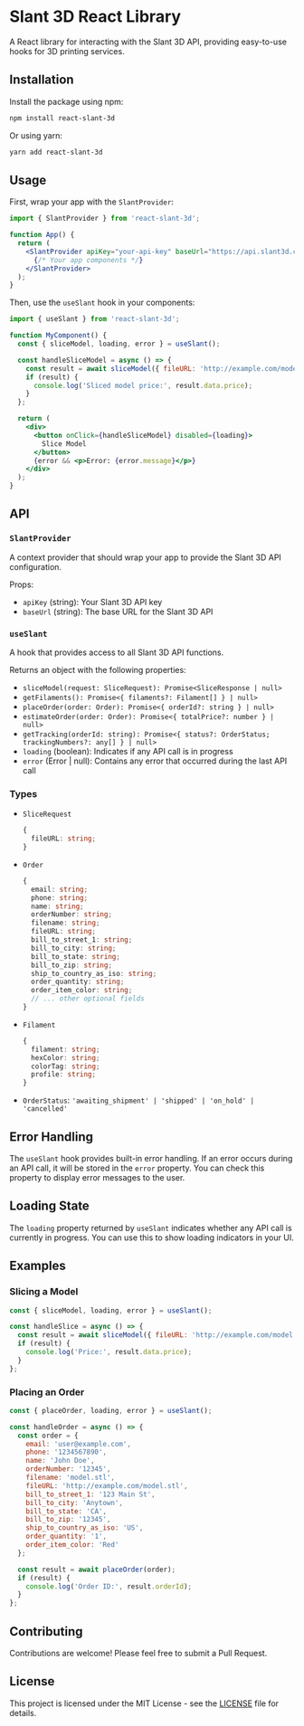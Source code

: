 # Slant 3D React Library

A React library for interacting with the Slant 3D API, providing easy-to-use hooks for 3D printing services.

## Installation

Install the package using npm:

```bash
npm install react-slant-3d
```

Or using yarn:

```bash
yarn add react-slant-3d
```

## Usage

First, wrap your app with the `SlantProvider`:

```jsx
import { SlantProvider } from 'react-slant-3d';

function App() {
  return (
    <SlantProvider apiKey="your-api-key" baseUrl="https://api.slant3d.com">
      {/* Your app components */}
    </SlantProvider>
  );
}
```

Then, use the `useSlant` hook in your components:

```jsx
import { useSlant } from 'react-slant-3d';

function MyComponent() {
  const { sliceModel, loading, error } = useSlant();

  const handleSliceModel = async () => {
    const result = await sliceModel({ fileURL: 'http://example.com/model.stl' });
    if (result) {
      console.log('Sliced model price:', result.data.price);
    }
  };

  return (
    <div>
      <button onClick={handleSliceModel} disabled={loading}>
        Slice Model
      </button>
      {error && <p>Error: {error.message}</p>}
    </div>
  );
}
```

## API

### `SlantProvider`

A context provider that should wrap your app to provide the Slant 3D API configuration.

Props:
- `apiKey` (string): Your Slant 3D API key
- `baseUrl` (string): The base URL for the Slant 3D API

### `useSlant`

A hook that provides access to all Slant 3D API functions.

Returns an object with the following properties:

- `sliceModel(request: SliceRequest): Promise<SliceResponse | null>`
- `getFilaments(): Promise<{ filaments?: Filament[] } | null>`
- `placeOrder(order: Order): Promise<{ orderId?: string } | null>`
- `estimateOrder(order: Order): Promise<{ totalPrice?: number } | null>`
- `getTracking(orderId: string): Promise<{ status?: OrderStatus; trackingNumbers?: any[] } | null>`
- `loading` (boolean): Indicates if any API call is in progress
- `error` (Error | null): Contains any error that occurred during the last API call

### Types

- `SliceRequest`
  ```typescript
  {
    fileURL: string;
  }
  ```

- `Order`
  ```typescript
  {
    email: string;
    phone: string;
    name: string;
    orderNumber: string;
    filename: string;
    fileURL: string;
    bill_to_street_1: string;
    bill_to_city: string;
    bill_to_state: string;
    bill_to_zip: string;
    ship_to_country_as_iso: string;
    order_quantity: string;
    order_item_color: string;
    // ... other optional fields
  }
  ```

- `Filament`
  ```typescript
  {
    filament: string;
    hexColor: string;
    colorTag: string;
    profile: string;
  }
  ```

- `OrderStatus`: `'awaiting_shipment' | 'shipped' | 'on_hold' | 'cancelled'`

## Error Handling

The `useSlant` hook provides built-in error handling. If an error occurs during an API call, it will be stored in the `error` property. You can check this property to display error messages to the user.

## Loading State

The `loading` property returned by `useSlant` indicates whether any API call is currently in progress. You can use this to show loading indicators in your UI.

## Examples

### Slicing a Model

```jsx
const { sliceModel, loading, error } = useSlant();

const handleSlice = async () => {
  const result = await sliceModel({ fileURL: 'http://example.com/model.stl' });
  if (result) {
    console.log('Price:', result.data.price);
  }
};
```

### Placing an Order

```jsx
const { placeOrder, loading, error } = useSlant();

const handleOrder = async () => {
  const order = {
    email: 'user@example.com',
    phone: '1234567890',
    name: 'John Doe',
    orderNumber: '12345',
    filename: 'model.stl',
    fileURL: 'http://example.com/model.stl',
    bill_to_street_1: '123 Main St',
    bill_to_city: 'Anytown',
    bill_to_state: 'CA',
    bill_to_zip: '12345',
    ship_to_country_as_iso: 'US',
    order_quantity: '1',
    order_item_color: 'Red'
  };

  const result = await placeOrder(order);
  if (result) {
    console.log('Order ID:', result.orderId);
  }
};
```

## Contributing

Contributions are welcome! Please feel free to submit a Pull Request.

## License

This project is licensed under the MIT License - see the [LICENSE](LICENSE) file for details.